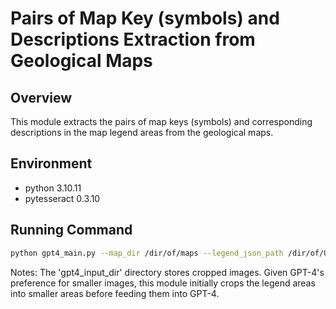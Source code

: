 # Pairs of Map Key (symbols) and Descriptions Extraction from Geological Maps
## Overview
This module extracts the pairs of map keys (symbols) and corresponding descriptions in the map legend areas from the geological maps.

## Environment
- python 3.10.11
- pytesseract 0.3.10

## Running Command
```sh
python gpt4_main.py --map_dir /dir/of/maps --legend_json_path /dir/of/Uncharted/legend/segment/results --symbol_json_dir /dir/of/USC/legend/segment/results --map_name 'AK_Dillingham' --gpt4_input_dir /dir/of/images --gpt4_output_dir /dir/to/save/json/output
```

Notes: The 'gpt4_input_dir' directory stores cropped images. Given GPT-4's preference for smaller images, this module initially crops the legend areas into smaller areas before feeding them into GPT-4.
